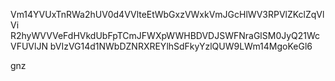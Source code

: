 Vm14YVUxTnRWa2hUV0d4VVlteEtWbGxzVWxkVmJGcHlWV3RPVlZKclZqVlVi
R2hyWVVVeFdHVkdUbFpTCmJFWXpWWHBDVDJSWFNraGlSM0JyQ21WcVFUVlJN
bVIzVG14d1NWbDZNRXREYlhSdFkyYzlQUW9LWm14MgoKeGl6

gnz
